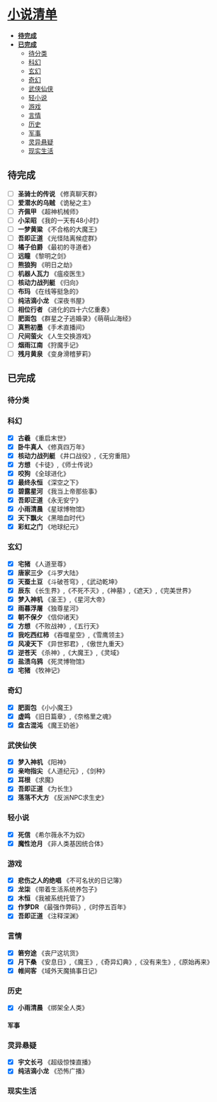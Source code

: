# **[小说清单](https://www.qidian.com/ )**

<!-- vim-markdown-toc GFM -->
- [**待完成**](#-待完成)
- [**已完成**](#-已完成)
  - [待分类](#待分类)
  - [科幻](#科幻)
  - [玄幻](#玄幻)
  - [奇幻](#奇幻)
  - [武侠仙侠](#武侠仙侠)
  - [轻小说](#轻小说)
  - [游戏](#游戏)
  - [言情](#言情)
  - [历史](#历史)
  - [军事](#军事)
  - [灵异悬疑](#灵异悬疑)
  - [现实生活](#现实生活)
<!-- vim-markdown-toc -->

## **待完成**

- [ ] **圣骑士的传说** 《修真聊天群》
- [ ] **爱潜水的乌贼** 《诡秘之主》
- [ ] **齐佩甲** 《超神机械师》
- [ ] **小呆昭** 《我的一天有48小时》
- [ ] **一梦黄粱** 《不合格的大魔王》
- [ ] **吾即正道** 《光怪陆离候症群》
- [ ] **橘子伯爵** 《最初的寻道者》
- [ ] **远瞳** 《黎明之剑》
- [ ] **熊狼狗** 《明日之劫》
- [ ] **机器人瓦力** 《瘟疫医生》
- [ ] **核动力战列艇** 《归向》
- [ ] **布玛** 《在线等挺急的》
- [ ] **纯洁滴小龙** 《深夜书屋》
- [ ] **相位行者** 《进化的四十六亿重奏》
- [ ] **肥面包** 《群星之子逃婚录》《萌萌山海经》
- [ ] **真熊初墨** 《手术直播间》
- [ ] **尺间萤火** 《人生交换游戏》
- [ ] **烟雨江南** 《狩魔手记》
- [ ] **残月黄泉** 《变身滑稽萝莉》

## **已完成**

### 待分类

### 科幻

- [x] **古羲** 《重启末世》
- [x] **卧牛真人** 《修真四万年》
- [x] **核动力战列艇** 《井口战役》,《无穷重阻》
- [x] **方想** 《卡徒》,《师士传说》
- [x] **咬狗** 《全球进化》
- [x] **最终永恒** 《深空之下》
- [x] **碧露星河** 《我当上帝那些事》
- [x] **吾即正道** 《永无安宁》
- [x] **小雨清晨** 《星球博物馆》
- [x] **天下飘火** 《黑暗血时代》
- [x] **彩虹之门** 《地球纪元》

### 玄幻

- [x] **宅猪** 《人道至尊》
- [x] **唐家三少** 《斗罗大陆》
- [x] **天蚕土豆** 《斗破苍穹》,《武动乾坤》
- [x] **辰东** 《长生界》,《不死不灭》,《神墓》,《遮天》,《完美世界》
- [x] **梦入神机** 《圣王》,《星河大帝》
- [x] **雨暮浮屠** 《独尊星河》
- [x] **朝不保夕** 《信仰诸天》
- [x] **方想** 《不败战神》,《五行天》
- [x] **我吃西红柿** 《吞噬星空》,《雪鹰领主》
- [x] **风凌天下** 《异世邪君》,《傲世九重天》
- [x] **逆苍天** 《杀神》,《大魔王》,《灵域》
- [x] **盐渍乌鸦** 《死灵博物馆》
- [x] **宅猪** 《牧神记》

### 奇幻

- [x] **肥面包** 《小小魔王》
- [x] **虚鸣** 《旧日篇章》,《奈格里之魂》
- [x] **盘古混沌** 《魔王奶爸》

### 武侠仙侠

- [x] **梦入神机** 《阳神》
- [x] **亲吻指尖** 《人道纪元》,《剑种》
- [x] **耳根** 《求魔》
- [x] **吾即正道** 《为长生》
- [x] **落落不大方** 《反派NPC求生史》

### 轻小说

- [x] **死信** 《希尔薇永不为奴》
- [x] **魔性沧月** 《非人类基因统合体》

### 游戏

- [x] **悲伤之人的绝唱** 《不可名状的日记簿》
- [x] **龙柒** 《带着生活系统养包子》
- [x] **木恒** 《我被系统托管了》
- [x] **作梦DR** 《最强作弊码》,《时停五百年》
- [x] **吾即正道** 《注释深渊》

### 言情

- [x] **箬穷途** 《丧尸这坑货》
- [x] **月下桑** 《安息日》,《魔王》,《奇异幻典》,《没有来生》,《原始再来》
- [x] **帷间客** 《域外天魔搞事日记》

### 历史

- [x] **小雨清晨** 《绑架全人类》

#### 军事

### 灵异悬疑

- [x] **宇文长弓** 《超级惊悚直播》
- [x] **纯洁滴小龙** 《恐怖广播》

### 现实生活

